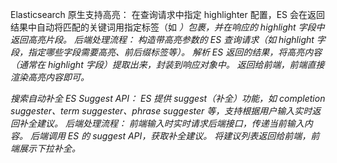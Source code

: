 Elasticsearch 原生支持高亮：
    在查询请求中指定 highlighter 配置，ES 会在返回结果中自动将匹配的关键词用指定标签（如 <em>）包裹，并在响应的 highlight 字段中返回高亮片段。
    后端处理流程：
    构造带高亮参数的 ES 查询请求（如 highlight 字段，指定哪些字段需要高亮、前后缀标签等）。
    解析 ES 返回的结果，将高亮内容（通常在 highlight 字段）提取出来，封装到响应对象中。
    返回给前端，前端直接渲染高亮内容即可。

搜索自动补全
   ES Suggest API：
   ES 提供 suggest（补全）功能，如 completion suggester、term suggester、phrase suggester 等，支持根据用户输入实时返回补全建议。
   后端处理流程：
   前端输入时实时请求后端接口，传递当前输入内容。
   后端调用 ES 的 suggest API，获取补全建议。
   将建议列表返回给前端，前端展示下拉补全。